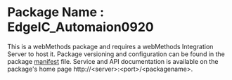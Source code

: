 # Package Name : EdgeIC_Automaion0920
This is a webMethods package and requires a webMethods Integration Server to host it. Package versioning and configuration can be found in the package [manifest](./EdgeIC_Automaion0920/manifest.v3) file. Service and API documentation is available on the package's home page http://&lt;server&gt;:&lt;port&gt;/&lt;packagename>.